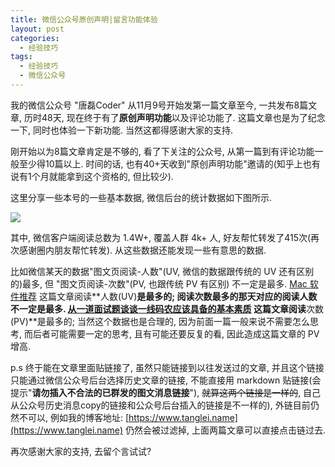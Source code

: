 ```yaml
---
title: 微信公众号原创声明|留言功能体验
layout: post
categories: 
  - 经验技巧
tags: 
  - 经验技巧
  - 微信公众号
---
```


我的微信公众号 "唐磊Coder" 从11月9号开始发第一篇文章至今, 一共发布8篇文章, 历时48天, 现在终于有了**原创声明功能**以及评论功能了. 这篇文章也是为了纪念一下, 同时也体验一下新功能. 当然这都得感谢大家的支持. 

刚开始以为8篇文章肯定是不够的, 看了下关注的公众号, 从第一篇到有评论功能一般至少得10篇以上. 时间的话, 也有40+天收到"原创声明功能"邀请的(知乎上也有说有1个月就能拿到这个资格的, 但比较少).

这里分享一些本号的一些基本数据, 微信后台的统计数据如下图所示.

![](https://www.tanglei.name/resources/wechat/tangleithu-wechat-comment-data.png)

其中, 微信客户端阅读总数为 1.4W+, 覆盖人群 4k+ 人, 好友帮忙转发了415次(再次感谢圈内朋友帮忙转发). 从这些数据还能发现一些有意思的数据. 

比如微信某天的数据"图文页阅读-人数"(UV, 微信的数据跟传统的 UV 还有区别的)最多, 但 "图文页阅读-次数"(PV, 也跟传统 PV 有区别) 不一定是最多. [Mac 软件推荐](http://mp.weixin.qq.com/s?__biz=MzI3OTUzMzcwNw==&mid=2247483682&idx=1&sn=6898a3519934b38a4fd75d2130560e82&chksm=eb4700c6dc3089d0e8c429118c2bda7d4ae1bad88f8603dbd3a74ab846fac9dc41a35b7e0051&scene=21#wechat_redirect) 这篇文章阅读**人数(UV)**是最多的; 阅读次数最多的那天对应的阅读人数不一定是最多. [从一道面试题谈谈一线码农应该具备的基本素质](http://mp.weixin.qq.com/s?__biz=MzI3OTUzMzcwNw==&mid=2247483729&idx=1&sn=617bb23f2e9e034e06a4b573f7d1a788&chksm=eb4700b5dc3089a35a5ce6d35bea00fd0c26c00f46af53d57dee28ed048734668e7e9c7bf242&scene=21#wechat_redirect) 这篇文章阅读**次数(PV)**是最多的; 当然这个数据也是合理的, 因为前面一篇一般来说不需要怎么思考, 而后者可能需要一定的思考, 且有可能还要反复的看, 因此造成这篇文章的 PV 增高. 

p.s 终于能在文章里面贴链接了, 虽然只能链接到以往发送过的文章, 并且这个链接只能通过微信公众号后台选择历史文章的链接, 不能直接用 markdown 贴链接(会提示"**请勿插入不合法的已群发的图文消息链接**"),
~~就算这两个链接是一样的~~, 自己从公众号历史消息copy的链接和公众号后台插入的链接是不一样的),  外链目前仍然不可以, 例如我的博客地址: [https://www.tanglei.name](https://www.tanglei.name) 仍然会被过滤掉, 上面两篇文章可以直接点击链过去.

再次感谢大家的支持, 去留个言试试? 
	 
